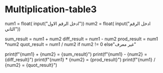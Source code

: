 # Multiplication-table3
num1 = float( input("ادخل الرقم الاول"))
num2 = float( input("ادخل الرقم الثاني"))


sum_result = num1 + num2
diff_result = num1 - num2
prod_result = num1 *num2
quot_result = num1 / num2 if num2 != 0 else"غير معرف"


print(f"{num1} + {num2} = {sum_result}")
print(f"{num1} - {num2} = {diff_result}")
print(f"{num1} * {num2} = {prod_result}")
print(f"{num1} / {num2} = {quot_result}")
